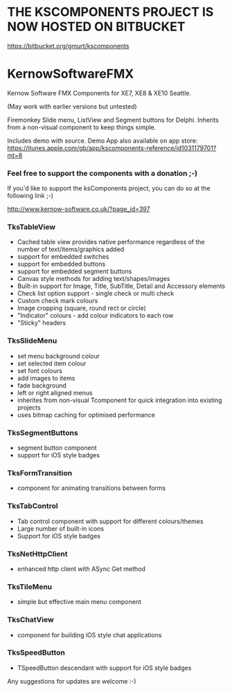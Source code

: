 # THE KSCOMPONENTS PROJECT IS NOW HOSTED ON BITBUCKET 

https://bitbucket.org/gmurt/kscomponents


# KernowSoftwareFMX
Kernow Software FMX Components for XE7, XE8 & XE10 Seattle. 

(May work with earlier versions but untested)

Firemonkey Slide menu, ListView and Segment buttons for Delphi.  Inherits from a non-visual component to keep things simple.

Includes demo with source.  Demo App also available on app store: 
https://itunes.apple.com/gb/app/kscomponents-reference/id1031179701?mt=8

### Feel free to support the components with a donation ;-)

If you'd like to support the ksComponents project, you can do so at the following link ;-)

http://www.kernow-software.co.uk/?page_id=397

### TksTableView

- Cached table view provides native performance regardless of the number of text/items/graphics added
- support for embedded switches
- support for embedded buttons
- support for embedded segment buttons
- Canvas style methods for adding text/shapes/images
- Built-in support for Image, Title, SubTitle, Detail and Accessory elements
- Check list option support - single check or multi check
- Custom check mark colours
- Image cropping (square, round rect or circle)
- "Indicator" colours - add colour indicators to each row
- "Sticky" headers


### TksSlideMenu

- set menu background colour
- set selected item colour
- set font colours
- add images to items
- fade background
- left or right aligned menus
- inherites from non-visual Tcomponent for quick integration into existing projects
- uses bitmap caching for optimised performance

### TksSegmentButtons

- segment button component
- support for iOS style badges

### TksFormTransition

- component for animating transitions between forms

### TksTabControl

- Tab control component with support for different colours/themes
- Large number of built-in icons
- Support for iOS style badges

### TksNetHttpClient

- enhanced http client with ASync Get method

### TksTileMenu

- simple but effective main menu component

### TksChatView

- component for building iOS style chat applications

### TksSpeedButton

- TSpeedButton descendant with support for iOS style badges



Any suggestions for updates are welcome :-) 

